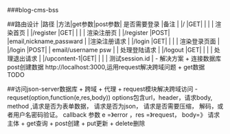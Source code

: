 ###blog-cms-bss




##路由设计
|路径       |方法|get参数|post参数|              是否需要登录 |备注         |
|/          |GET|       |        |                          |  渲染首页  |
|/register  |GET|       |        |                         |  渲染注册页  |
|/register  |POST|      |email,nickname,passward  |        |渲染注册请求   |
|/login     |GET|       |        |                         | 渲染登录页面  |
|/login     |POST|      | email/username psw   |           | 处理登陆请求   |
|/logout    |GET|       |        |                         |  处理退出请求  |
|/upcontent-1|GET|      |          |                      |  测试session.id |
	- 解决方案
	   + 连接数据库post创建数据 http://localhost:3000,运用request解决跨域问题
	   + get数据 TODO


##访问json-server数据库
	 + 跨域
	 + 代理
	 + request模块解决跨域访问
		-requset(option,function(e,res,body))  options包含url，header，请求body, method ,请求是否为表单数据， 请求是否为json，
		请求是否需要压缩， 解码，或者用户名密码验证。
		callback 参数 e =》error ，res =》request， body=》 请求主体
	 + get查询
	 + post创建
	 + put更新
	 + delete删除